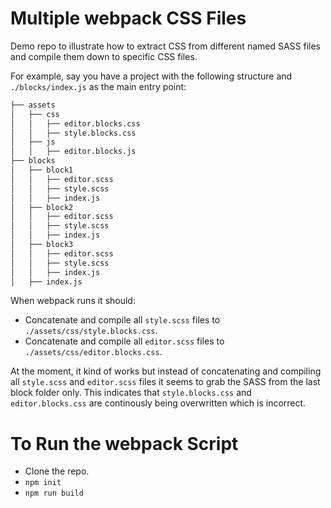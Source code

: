 # Multiple webpack CSS Files

Demo repo to illustrate how to extract CSS from different named SASS files and compile them down to specific CSS files.

For example, say you have a project with the following structure and `./blocks/index.js` as the main entry point:

```bash
├── assets
│   ├── css
│   │   ├── editor.blocks.css
│   │   ├── style.blocks.css
│   ├── js
│   │   ├── editor.blocks.js
├── blocks
│   ├── block1
│   │   ├── editor.scss
│   │   ├── style.scss
│   │   ├── index.js
│   ├── block2
│   │   ├── editor.scss
│   │   ├── style.scss
│   │   ├── index.js
│   ├── block3
│   │   ├── editor.scss
│   │   ├── style.scss
│   │   ├── index.js
│   ├── index.js
```

When webpack runs it should:

* Concatenate and compile all `style.scss` files to `./assets/css/style.blocks.css`.
* Concatenate and compile all `editor.scss` files to `./assets/css/editor.blocks.css`.

At the moment, it kind of works but instead of concatenating and compiling all `style.scss` and `editor.scss` files it seems to grab the SASS from the last block folder only. This indicates that `style.blocks.css` and `editor.blocks.css` are continously being overwritten which is incorrect.

# To Run the webpack Script

* Clone the repo.
* `npm init`
* `npm run build`
